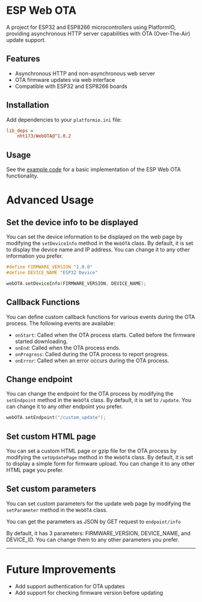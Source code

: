 # ESP Web OTA

A project for ESP32 and ESP8266 microcontrollers using PlatformIO, providing asynchronous HTTP server capabilities with OTA (Over-The-Air) update support.

## Features

- Asynchronous HTTP and non-asynchronous web server
- OTA firmware updates via web interface
- Compatible with ESP32 and ESP8266 boards

## Installation

Add dependencies to your `platformio.ini` file:

```ini
lib_deps = 
    nht173/WebOTA@^1.0.2
```

## Usage

See the [example code](./examples) for a basic implementation of the ESP Web OTA functionality.

# Advanced Usage

## Set the device info to be displayed

You can set the device information to be displayed on the web page by modifying the `setDeviceInfo` method in the `WebOTA` class. By default, it is set to display the device name and IP address. You can change it to any other information you prefer.

```cpp
#define FIRMWARE_VERSION "1.0.0"
#define DEVICE_NAME "ESP32 Device"

webOTA.setDeviceInfo(FIRMWARE_VERSION, DEVICE_NAME);
```

## Callback Functions

You can define custom callback functions for various events during the OTA process. The following events are available:

- `onStart`: Called when the OTA process starts. Called before the firmware started downloading.
- `onEnd`: Called when the OTA process ends.
- `onProgress`: Called during the OTA process to report progress.
- `onError`: Called when an error occurs during the OTA process.

## Change endpoint

You can change the endpoint for the OTA process by modifying the `setEndpoint` method in the `WebOTA` class. By default, it is set to `/update`. You can change it to any other endpoint you prefer.

```cpp
webOTA.setEndpoint("/custom_update");
```

## Set custom HTML page

You can set a custom HTML page or gzip file for the OTA process by modifying the `setUpdatePage` method in the `WebOTA` class. By default, it is set to display a simple form for firmware upload. You can change it to any other HTML page you prefer.

## Set custom parameters

You can set custom parameters for the update web page by modifying the `setParameter` method in the `WebOTA` class.

You can get the parameters as JSON by GET request to `endpoint/info`

By default, it has 3 parameters: FIRMWARE_VERSION, DEVICE_NAME, and DEVICE_ID. You can change them to any other parameters you prefer.

---

# Future Improvements

- Add support authentication for OTA updates
- Add support for checking firmware version before updating
